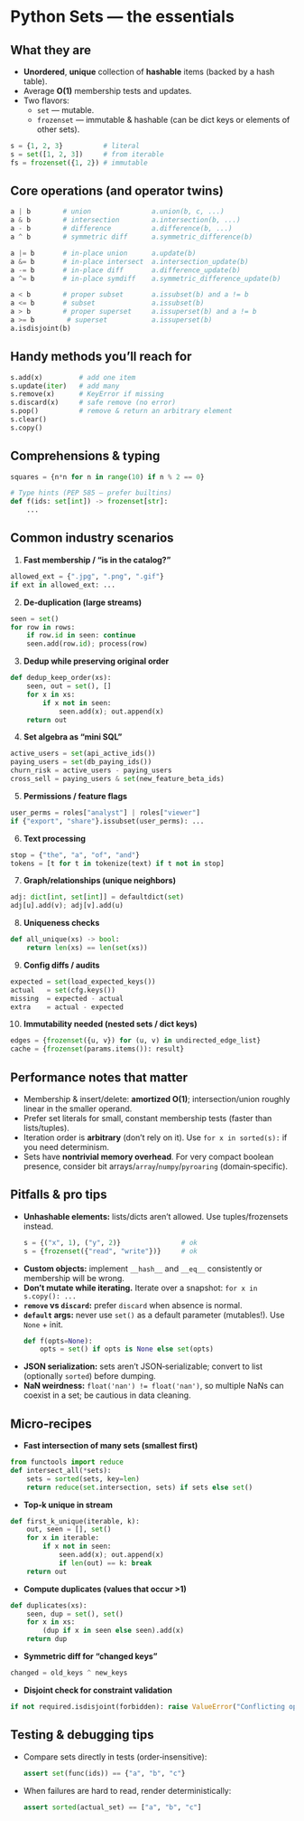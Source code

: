 # Python Sets — the essentials

## What they are
- **Unordered**, **unique** collection of **hashable** items (backed by a hash table).
- Average **O(1)** membership tests and updates.
- Two flavors:
  - `set` — mutable.
  - `frozenset` — immutable & hashable (can be dict keys or elements of other sets).

```python
s = {1, 2, 3}          # literal
s = set([1, 2, 3])     # from iterable
fs = frozenset({1, 2}) # immutable
```

## Core operations (and operator twins)
```python
a | b        # union               a.union(b, c, ...)
a & b        # intersection        a.intersection(b, ...)
a - b        # difference          a.difference(b, ...)
a ^ b        # symmetric diff      a.symmetric_difference(b)

a |= b       # in-place union      a.update(b)
a &= b       # in-place intersect  a.intersection_update(b)
a -= b       # in-place diff       a.difference_update(b)
a ^= b       # in-place symdiff    a.symmetric_difference_update(b)

a < b        # proper subset       a.issubset(b) and a != b
a <= b       # subset              a.issubset(b)
a > b        # proper superset     a.issuperset(b) and a != b
a >= b        # superset           a.issuperset(b)
a.isdisjoint(b)
```

## Handy methods you’ll reach for
```python
s.add(x)         # add one item
s.update(iter)   # add many
s.remove(x)      # KeyError if missing
s.discard(x)     # safe remove (no error)
s.pop()          # remove & return an arbitrary element
s.clear()
s.copy()
```

## Comprehensions & typing
```python
squares = {n*n for n in range(10) if n % 2 == 0}

# Type hints (PEP 585 — prefer builtins)
def f(ids: set[int]) -> frozenset[str]:
    ...
```

## Common industry scenarios

1. **Fast membership / “is in the catalog?”**
```python
allowed_ext = {".jpg", ".png", ".gif"}
if ext in allowed_ext: ...
```

2. **De‑duplication (large streams)**
```python
seen = set()
for row in rows:
    if row.id in seen: continue
    seen.add(row.id); process(row)
```

3. **Dedup while preserving original order**
```python
def dedup_keep_order(xs):
    seen, out = set(), []
    for x in xs:
        if x not in seen:
            seen.add(x); out.append(x)
    return out
```

4. **Set algebra as “mini SQL”**
```python
active_users = set(api_active_ids())
paying_users = set(db_paying_ids())
churn_risk = active_users - paying_users
cross_sell = paying_users & set(new_feature_beta_ids)
```

5. **Permissions / feature flags**
```python
user_perms = roles["analyst"] | roles["viewer"]
if {"export", "share"}.issubset(user_perms): ...
```

6. **Text processing**
```python
stop = {"the", "a", "of", "and"}
tokens = [t for t in tokenize(text) if t not in stop]
```

7. **Graph/relationships (unique neighbors)**
```python
adj: dict[int, set[int]] = defaultdict(set)
adj[u].add(v); adj[v].add(u)
```

8. **Uniqueness checks**
```python
def all_unique(xs) -> bool:
    return len(xs) == len(set(xs))
```

9. **Config diffs / audits**
```python
expected = set(load_expected_keys())
actual   = set(cfg.keys())
missing  = expected - actual
extra    = actual - expected
```

10. **Immutability needed (nested sets / dict keys)**
```python
edges = {frozenset({u, v}) for (u, v) in undirected_edge_list}
cache = {frozenset(params.items()): result}
```

## Performance notes that matter
- Membership & insert/delete: **amortized O(1)**; intersection/union roughly linear in the smaller operand.
- Prefer set literals for small, constant membership tests (faster than lists/tuples).
- Iteration order is **arbitrary** (don’t rely on it). Use `for x in sorted(s):` if you need determinism.
- Sets have **nontrivial memory overhead**. For very compact boolean presence, consider bit arrays/`array`/`numpy`/`pyroaring` (domain‑specific).

## Pitfalls & pro tips
- **Unhashable elements:** lists/dicts aren’t allowed. Use tuples/frozensets instead.
  ```python
  s = {("x", 1), ("y", 2)}               # ok
  s = {frozenset({"read", "write"})}     # ok
  ```
- **Custom objects:** implement `__hash__` and `__eq__` consistently or membership will be wrong.
- **Don’t mutate while iterating.** Iterate over a snapshot: `for x in s.copy(): ...`
- **`remove` vs `discard`:** prefer `discard` when absence is normal.
- **`default` args:** never use `set()` as a default parameter (mutables!). Use `None` + init.
  ```python
  def f(opts=None):
      opts = set() if opts is None else set(opts)
  ```
- **JSON serialization:** sets aren’t JSON‑serializable; convert to list (optionally `sorted`) before dumping.
- **NaN weirdness:** `float('nan') != float('nan')`, so multiple NaNs can coexist in a set; be cautious in data cleaning.

## Micro‑recipes

- **Fast intersection of many sets (smallest first)**
```python
from functools import reduce
def intersect_all(*sets):
    sets = sorted(sets, key=len)
    return reduce(set.intersection, sets) if sets else set()
```

- **Top‑k unique in stream**
```python
def first_k_unique(iterable, k):
    out, seen = [], set()
    for x in iterable:
        if x not in seen:
            seen.add(x); out.append(x)
            if len(out) == k: break
    return out
```

- **Compute duplicates (values that occur >1)**
```python
def duplicates(xs):
    seen, dup = set(), set()
    for x in xs:
        (dup if x in seen else seen).add(x)
    return dup
```

- **Symmetric diff for “changed keys”**
```python
changed = old_keys ^ new_keys
```

- **Disjoint check for constraint validation**
```python
if not required.isdisjoint(forbidden): raise ValueError("Conflicting options")
```

## Testing & debugging tips
- Compare sets directly in tests (order‑insensitive):
  ```python
  assert set(func(ids)) == {"a", "b", "c"}
  ```
- When failures are hard to read, render deterministically:
  ```python
  assert sorted(actual_set) == ["a", "b", "c"]
  ```
